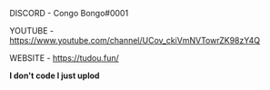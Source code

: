 DISCORD - Congo Bongo#0001

YOUTUBE - https://www.youtube.com/channel/UCov_ckiVmNVTowrZK98zY4Q

WEBSITE - https://tudou.fun/

**I don't code I just uplod**
